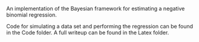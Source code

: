 An implementation of the Bayesian framework for estimating a negative binomial regression.

Code for simulating a data set and performing the regression can be found in the Code folder. A full writeup can be found in the Latex folder.
